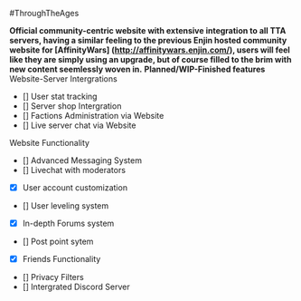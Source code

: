 #ThroughTheAges



**Official community-centric website with extensive integration to all TTA servers, having a similar feeling to the previous Enjin hosted community website for [AffinityWars] (http://affinitywars.enjin.com/), users will feel like they are simply using an upgrade, but of course filled to the brim with new content seemlessly woven in.**
**Planned/WIP-Finished features**
Website-Server Intergrations
- [] User stat tracking
- [] Server shop Intergration
- [] Factions Administration via Website
- [] Live server chat via Website

Website Functionality
- [] Advanced Messaging System
- [] Livechat with moderators
- [x] User account customization
- [] User leveling system
- [x] In-depth Forums system
- [] Post point sytem
- [x] Friends Functionality
- [] Privacy Filters
- [] Intergrated Discord Server
